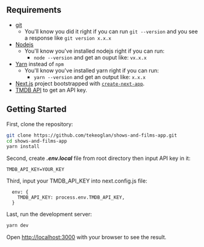 ## Requirements
- [git](https://git-scm.com/book/en/v2/Getting-Started-Installing-Git)
  - You'll know you did it right if you can run `git --version` and you see a response like `git version x.x.x`
- [Nodejs](https://nodejs.org/en/)
  - You'll know you've installed nodejs right if you can run:
    - `node --version` and get an ouput like: `vx.x.x`
- [Yarn](https://yarnpkg.com/getting-started/install) instead of `npm`
  - You'll know you've installed yarn right if you can run:
    - `yarn --version` and get an output like: `x.x.x`
- [Next.js](https://nextjs.org/) project bootstrapped with [`create-next-app`](https://github.com/vercel/next.js/tree/canary/packages/create-next-app).
- [TMDB API](https://developers.themoviedb.org/3/getting-started/introduction) to get an API key.

## Getting Started

First, clone the repository:

```bash
git clone https://github.com/tekeoglan/shows-and-films-app.git
cd shows-and-films-app
yarn install
```

Second, create ***.env.local*** file from root directory then input API key in it:

```
TMDB_API_KEY=YOUR_KEY
```

Third, input your TMDB_API_KEY into next.config.js file:

```
  env: {
    TMDB_API_KEY: process.env.TMDB_API_KEY,
  }
```

Last, run the development server:

```bash
yarn dev
```

Open [http://localhost:3000](http://localhost:3000) with your browser to see the result.
